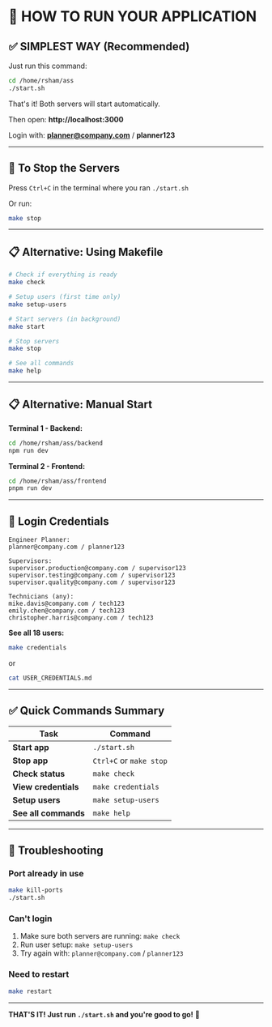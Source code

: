 # 🚀 HOW TO RUN YOUR APPLICATION

## ✅ SIMPLEST WAY (Recommended)

Just run this command:

```bash
cd /home/rsham/ass
./start.sh
```

That's it! Both servers will start automatically.

Then open: **http://localhost:3000**

Login with: **planner@company.com** / **planner123**

---

## 🛑 To Stop the Servers

Press `Ctrl+C` in the terminal where you ran `./start.sh`

Or run:
```bash
make stop
```

---

## 📋 Alternative: Using Makefile

```bash
# Check if everything is ready
make check

# Setup users (first time only)
make setup-users

# Start servers (in background)
make start

# Stop servers
make stop

# See all commands
make help
```

---

## 📋 Alternative: Manual Start

**Terminal 1 - Backend:**
```bash
cd /home/rsham/ass/backend
npm run dev
```

**Terminal 2 - Frontend:**
```bash
cd /home/rsham/ass/frontend
pnpm run dev
```

---

## 🔑 Login Credentials

```
Engineer Planner:
planner@company.com / planner123

Supervisors:
supervisor.production@company.com / supervisor123
supervisor.testing@company.com / supervisor123
supervisor.quality@company.com / supervisor123

Technicians (any):
mike.davis@company.com / tech123
emily.chen@company.com / tech123
christopher.harris@company.com / tech123
```

**See all 18 users:**
```bash
make credentials
```
or
```bash
cat USER_CREDENTIALS.md
```

---

## ✅ Quick Commands Summary

| Task | Command |
|------|---------|
| **Start app** | `./start.sh` |
| **Stop app** | `Ctrl+C` or `make stop` |
| **Check status** | `make check` |
| **View credentials** | `make credentials` |
| **Setup users** | `make setup-users` |
| **See all commands** | `make help` |

---

## 🐛 Troubleshooting

### Port already in use
```bash
make kill-ports
./start.sh
```

### Can't login
1. Make sure both servers are running: `make check`
2. Run user setup: `make setup-users`
3. Try again with: `planner@company.com` / `planner123`

### Need to restart
```bash
make restart
```

---

**THAT'S IT! Just run `./start.sh` and you're good to go!** 🎉
